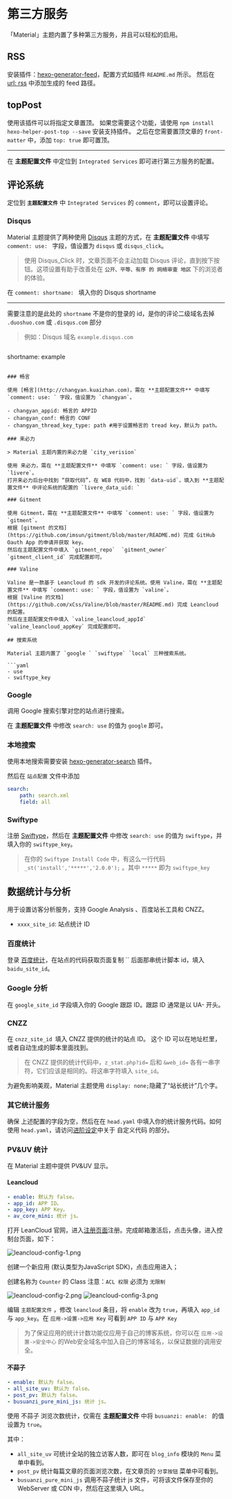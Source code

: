 # 第三方服务

「Material」主题内置了多种第三方服务，并且可以轻松的启用。

## RSS

安装插件：[hexo-generator-feed](https://github.com/hexojs/hexo-generator-feed)，配置方式如插件 `README.md` 所示。
然后在 [url: rss](config/basic?id=url) 中添加生成的 feed 路径。

## topPost

使用该插件可以将指定文章置顶。
如果您需要这个功能，请使用 `npm install hexo-helper-post-top --save` 安装支持插件。
之后在您需要置顶文章的 `front-matter` 中，添加 `top: true` 即可置顶。

----

在 **主题配置文件** 中定位到 `Integrated Services` 即可进行第三方服务的配置。

## 评论系统

定位到 **`主题配置文件`** 中 `Integrated Services` 的 `comment`，即可以设置评论。

### Disqus

Material 主题提供了两种使用 [Disqus](https://disqus.com/) 主题的方式，在 **主题配置文件** 中填写 `comment: use: ` 字段，值设置为 `disqus` 或 `disqus_click`。

> 使用 Disqus_Click 时，文章页面不会主动加载 Disqus 评论，直到按下按钮。这项设置有助于改善处在 **`公开、平等、有序 的 网络审查 地区`** 下的浏览者的体验。

在 `comment: shortname: ` 填入你的 Disqus shortname

----

需要注意的是此处的 `shortname` 不是你的登录的 id，是你的评论二级域名去掉 `.duoshuo.com` 或 `.disqus.com` 部分

>例如：Disqus 域名 `example.disqus.com`

> ```yaml
shortname: example
```

### 畅言

使用 [畅言](http://changyan.kuaizhan.com)，需在 **主题配置文件** 中填写 `comment: use: ` 字段，值设置为 `changyan`。

- changyan_appid: 畅言的 APPID
- changyan_conf: 畅言的 CONF
- changyan_thread_key_type: path #用于设置畅言的 tread key，默认为 path。

### 来必力

> Material 主题内置的来必力是 `city_verision`

使用 来必力，需在 **主题配置文件** 中填写 `comment: use: ` 字段，值设置为 `livere`。
打开来必力后台中找到 “获取代码”，在 WEB 代码中，找到 `data-uid`，填入到 **主题配置文件** 中评论系统的配置的 `livere_data_uid: `

### Gitment

使用 Gitment，需在 **主题配置文件** 中填写 `comment: use: ` 字段，值设置为 `gitment`。
根据 [gitment 的文档](https://github.com/imsun/gitment/blob/master/README.md) 完成 GitHub Oauth App 的申请并获取 key。
然后在主题配置文件中填入 `gitment_repo`  `gitment_owner` `gitment_client_id` 完成配置即可。

### Valine

Valine 是一款基于 Leancloud 的 sdk 开发的评论系统。使用 Valine，需在 **主题配置文件** 中填写 `comment: use: ` 字段，值设置为 `valine`。
根据 [Valine 的文档](https://github.com/xCss/Valine/blob/master/README.md) 完成 Leancloud 的配置。
然后在主题配置文件中填入 `valine_leancloud_appId`  `valine_leancloud_appKey` 完成配置即可。

## 搜索系统

Material 主题内置了 `google ` `swiftype` `local` 三种搜索系统。

```yaml
- use
- swiftype_key
```

### Google

调用 Google 搜索引擎对您的站点进行搜索。

在 **主题配置文件** 中修改 `search: use` 的值为 `google` 即可。

### 本地搜索

使用本地搜索需要安装 [hexo-generator-search](https://github.com/PaicHyperionDev/hexo-generator-search) 插件。

然后在 `站点配置` 文件中添加
```yaml
search:
	path: search.xml
	field: all
```

### Swiftype

注册 [Swiftype](https://swiftype.com/)，然后在 **主题配置文件** 中修改 `search: use` 的值为 `swiftype`，并填入你的 `swiftype_key`。

> 在你的 `Swiftype Install Code` 中，有这么一行代码 `_st('install','*****','2.0.0');` 。其中 `*****` 即为 `swiftype_key`

## 数据统计与分析

用于设置访客分析服务，支持 Google Analysis 、百度站长工具和 CNZZ。

- `xxxx_site_id`: 站点统计 ID

### 百度统计

登录 [百度统计](http://tongji.baidu.com/)，在站点的代码获取页面复制 `` 后面那串统计脚本 id，填入 `baidu_site_id`。

### Google 分析

在 `google_site_id` 字段填入你的 Google 跟踪 ID。跟踪 ID 通常是以 UA- 开头。

### CNZZ

在 `cnzz_site_id `填入 CNZZ 提供的统计的站点 ID。 这个 ID 可以在地址栏里，或者自动生成的脚本里面找到。

> 在 CNZZ 提供的统计代码中，`z_stat.php?id=` 后和 `&web_id=` 各有一串字符，它们应该是相同的。将这串字符填入 `site_id`。

为避免影响美观，Material 主题使用 `display: none;`隐藏了“站长统计”几个字。

### 其它统计服务

确保 上述配置的字段为空，然后在在 `head.yaml` 中填入你的统计服务代码。如何使用 `head.yaml`，请访问[进阶设定](/expert/)中关于 自定义代码 的部分。

### PV&UV 统计

在 Material 主题中提供 PV&UV 显示。

#### Leancloud

```yaml
- enable: 默认为 false。
- app_id: APP ID。
- app_key: APP Key。
- av_core_mini: 统计 js。
```

打开 LeanCloud 官网，进入[注册页面](https://leancloud.cn/login.html#/signup)注册。完成邮箱激活后，点击头像，进入控制台页面，如下：

![leancloud-config-1.png](https://github.elemecdn.com/neko-dev/material-theme-docs/1.5.3.2/static/img/leancloud-config-1.png)

创建一个新应用 (默认类型为JavaScript SDK)，点击应用进入；

创建名称为 `Counter` 的 Class
注意：`ACL 权限` 必须为 `无限制` 

![leancloud-config-2.png](https://github.elemecdn.com/neko-dev/material-theme-docs/1.5.3.2/static/img/leancloud-config-2.png)
![leancloud-config-3.png](https://github.elemecdn.com/neko-dev/material-theme-docs/1.5.3.2/static/img/leancloud-config-3.png)

编辑 `主题配置文件` ，修改 `leancloud` 条目，将 `enable` 改为 `true`，再填入 `app_id` 与 `app_key`。在 `应用->设置->应用 Key` 可看到 `APP ID` 与 `APP Key`

> 为了保证应用的统计计数功能仅应用于自己的博客系统，你可以在 `应用->设置->安全中心` 的Web安全域名中加入自己的博客域名，以保证数据的调用安全。

#### 不蒜子

```yaml
- enable: 默认为 false。
- all_site_uv: 默认为 false。
- post_pv: 默认为 false。
- busuanzi_pure_mini_js: 统计 js。
```

使用 不蒜子 浏览次数统计，仅需在 **主题配置文件** 中将 `busuanzi: enable: ` 的值设置为 `true`。

其中：

- `all_site_uv` 可统计全站的独立访客人数，即可在 `blog_info` 模块的 `Menu` 菜单中看到。
- `post_pv` 统计每篇文章的页面浏览次数，在文章页的 `分享按钮` 菜单中可看到。
- `busuanzi_pure_mini_js` 调用不蒜子统计 js 文件，可将该文件保存至你的 WebServer 或 CDN 中，然后在这里填入 URL。
